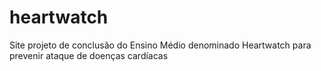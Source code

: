 # heartwatch
Site projeto de conclusão do Ensino Médio denominado Heartwatch para prevenir ataque de doenças cardíacas
